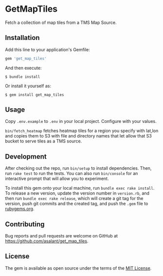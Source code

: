 # GetMapTiles

Fetch a collection of map tiles from a TMS Map Source.

## Installation

Add this line to your application's Gemfile:

```ruby
gem 'get_map_tiles'
```

And then execute:

    $ bundle install

Or install it yourself as:

    $ gem install get_map_tiles

## Usage

Copy `.env.example` to `.env` in your local project. Configure with your values.

`bin/fetch_heatmap` fetches heatmap tiles for a region you specify with lat,lon and copies them to S3 with file and directory names that let allow that S3 bucket to serve tiles as a TMS source.

## Development

After checking out the repo, run `bin/setup` to install dependencies. Then, run `rake test` to run the tests. You can also run `bin/console` for an interactive prompt that will allow you to experiment.

To install this gem onto your local machine, run `bundle exec rake install`. To release a new version, update the version number in `version.rb`, and then run `bundle exec rake release`, which will create a git tag for the version, push git commits and the created tag, and push the `.gem` file to [rubygems.org](https://rubygems.org).

## Contributing

Bug reports and pull requests are welcome on GitHub at https://github.com/asalant/get_map_tiles.

## License

The gem is available as open source under the terms of the [MIT License](https://opensource.org/licenses/MIT).
